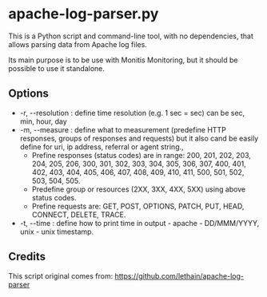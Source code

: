 # apache-log-parser.py

This is a Python script and command-line tool,
with no dependencies, that allows parsing data
from Apache log files.

Its main purpose is to be use with Monitis Monitoring,
but it should be possible to use it standalone.

## Options

* -r, --resolution    : define time resolution (e.g. 1 sec = sec) can be sec, min, hour, day
* -m, --measure       : define what to measurement (predefine HTTP responses, groups of responses and requests) but it also cand be easily define for uri, ip address, referral or agent string.,
    *  Prefine responses (status codes) are in range: 200, 201, 202, 203, 204, 205, 206, 300, 301, 302, 303, 304, 305, 306, 307, 400, 401, 402, 403, 404, 405, 406, 407, 408, 409, 410, 411, 500, 501, 502, 503, 504, 505.
    *  Predefine group or resources (2XX, 3XX, 4XX, 5XX) using above status codes.
    *  Prefine requests are: GET, POST, OPTIONS, PATCH, PUT, HEAD, CONNECT, DELETE, TRACE.
* -t, --time          : define how to print time in output - apache - DD/MMM/YYYY, unix - unix timestamp.



## Credits
This script original comes from:
https://github.com/lethain/apache-log-parser
